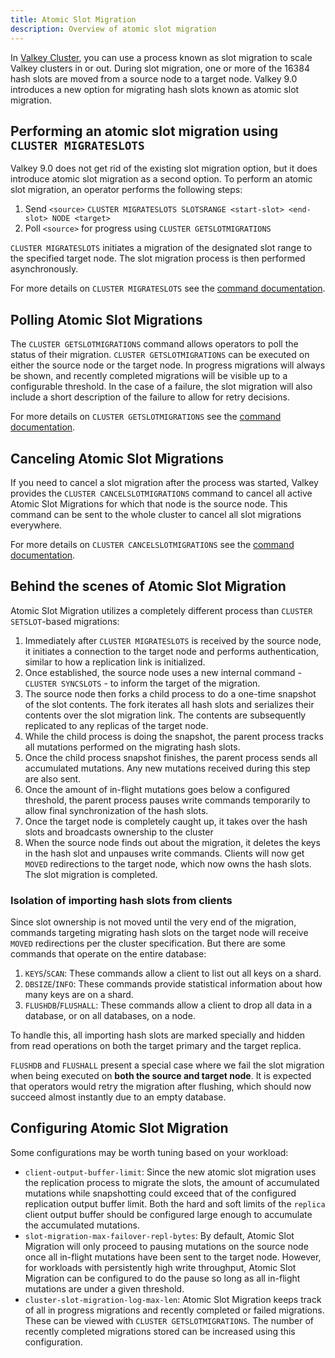 ```yaml
---
title: Atomic Slot Migration
description: Overview of atomic slot migration
---
```


In [Valkey Cluster](cluster-spec.md), you can use a process known as
slot migration to scale Valkey clusters in or out. During slot migration, one or
more of the 16384 hash slots are moved from a source node to a target node.
Valkey 9.0 introduces a new option for migrating hash slots known as atomic slot
migration.


## Performing an atomic slot migration using `CLUSTER MIGRATESLOTS`

Valkey 9.0 does not get rid of the existing slot migration option, but it does
introduce atomic slot migration as a second option. To perform an atomic slot
migration, an operator performs the following steps:

1. Send `<source>`
   `CLUSTER MIGRATESLOTS SLOTSRANGE <start-slot> <end-slot> NODE <target>`
2. Poll `<source>` for progress using `CLUSTER GETSLOTMIGRATIONS`

`CLUSTER MIGRATESLOTS` initiates a migration of the designated slot range to the
specified target node. The slot migration process is then performed
asynchronously.

For more details on `CLUSTER MIGRATESLOTS` see the
[command documentation](../commands/cluster-migrateslots.md).

## Polling Atomic Slot Migrations

The `CLUSTER GETSLOTMIGRATIONS` command allows operators to poll the status of
their migration. `CLUSTER GETSLOTMIGRATIONS` can be executed on either the
source node or the target node. In progress migrations will always be shown, and
recently completed migrations will be visible up to a configurable threshold. In
the case of a failure, the slot migration will also include a short description
of the failure to allow for retry decisions.

For more details on `CLUSTER GETSLOTMIGRATIONS` see the
[command documentation](../commands/cluster-getslotmigrations.md).

## Canceling Atomic Slot Migrations

If you need to cancel a slot migration after the process was started,
Valkey provides the `CLUSTER CANCELSLOTMIGRATIONS` command to
cancel all active Atomic Slot Migrations for which that node is the source node.
This command can be sent to the whole cluster to cancel all slot migrations
everywhere.

For more details on `CLUSTER CANCELSLOTMIGRATIONS` see the
[command documentation](../commands/cluster-cancelslotmigrations.md).

## Behind the scenes of Atomic Slot Migration

Atomic Slot Migration utilizes a completely different process than
`CLUSTER SETSLOT`-based migrations:

1. Immediately after `CLUSTER MIGRATESLOTS` is received by the source node, it
   initiates a connection to the target node and performs authentication,
   similar to how a replication link is initialized.
2. Once established, the source node uses a new internal command -
   `CLUSTER SYNCSLOTS` - to inform the target of the migration.
3. The source node then forks a child process to do a one-time snapshot of the
   slot contents. The fork iterates all hash slots and serializes their contents
   over the slot migration link. The contents are subsequently replicated to any
   replicas of the target node.
4. While the child process is doing the snapshot, the parent process tracks all
   mutations performed on the migrating hash slots.
5. Once the child process snapshot finishes, the parent process sends all
   accumulated mutations. Any new mutations received during this step are also
   sent.
6. Once the amount of in-flight mutations goes below a configured threshold, the
   parent process pauses write commands temporarily to allow final synchronization
   of the hash slots.
7. Once the target node is completely caught up, it takes over the hash slots
   and broadcasts ownership to the cluster
8. When the source node finds out about the migration, it deletes the keys in
   the hash slot and unpauses write commands. Clients will now get `MOVED`
   redirections to the target node, which now owns the hash slots. The slot
   migration is completed.

### Isolation of importing hash slots from clients

Since slot ownership is not moved until the very end of the migration, commands
targeting migrating hash slots on the target node will receive `MOVED`
redirections per the cluster specification. But there are some commands that
operate on the entire database:

1. `KEYS`/`SCAN`: These commands allow a client to list out all keys on a shard.
2. `DBSIZE`/`INFO`: These commands provide statistical information about how
   many keys are on a shard.
3. `FLUSHDB`/`FLUSHALL`: These commands allow a client to drop all data in a
   database, or on all databases, on a node.

To handle this, all importing hash slots are marked specially and hidden from
read operations on both the target primary and the target replica.

`FLUSHDB` and `FLUSHALL` present a special case where we fail the slot migration
when being executed on **both the source and target node**. It is expected that
operators would retry the migration after flushing, which should now succeed
almost instantly due to an empty database.

## Configuring Atomic Slot Migration

Some configurations may be worth tuning based on your workload:

- `client-output-buffer-limit`: Since the new atomic slot migration uses the
  replication process to migrate the slots, the amount of accumulated mutations
  while snapshotting could exceed that of the configured replication output
  buffer limit. Both the hard and soft limits of the `replica` client output
  buffer should be configured large enough to accumulate the accumulated
  mutations.
- `slot-migration-max-failover-repl-bytes`: By default, Atomic Slot Migration
  will only proceed to pausing mutations on the source node once all in-flight
  mutations have been sent to the target node. However, for workloads with
  persistently high write throughput, Atomic Slot Migration can be configured to
  do the pause so long as all in-flight mutations are under a given threshold.
- `cluster-slot-migration-log-max-len`: Atomic Slot Migration keeps track of all
  in progress migrations and recently completed or failed migrations. These can
  be viewed with `CLUSTER GETSLOTMIGRATIONS`. The number of recently completed
  migrations stored can be increased using this configuration.
